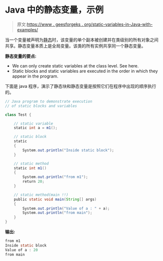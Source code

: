 # Java 中的静态变量，示例

> 原文:[https://www . geesforgeks . org/static-variables-in-Java-with-examples/](https://www.geeksforgeeks.org/static-variables-in-java-with-examples/)

当一个变量被声明为[静态](https://www.geeksforgeeks.org/static-keyword-java/)时，该变量的单个副本被创建并在类级别的所有对象之间共享。静态变量本质上是全局变量。该类的所有实例共享同一个静态变量。

**静态变量的要点:**

*   We can only create static variables at the class level. See here.
*   Static blocks and static variables are executed in the order in which they appear in the program.

下面是 java 程序，演示了静态块和静态变量是按照它们在程序中出现的顺序执行的。

```java
// Java program to demonstrate execution
// of static blocks and variables

class Test {

    // static variable
    static int a = m1();

    // static block
    static
    {
        System.out.println("Inside static block");
    }

    // static method
    static int m1()
    {
        System.out.println("from m1");
        return 20;
    }

    // static method(main !!)
    public static void main(String[] args)
    {
        System.out.println("Value of a : " + a);
        System.out.println("from main");
    }
}
```

**输出:**

```java
from m1
Inside static block
Value of a : 20
from main

```